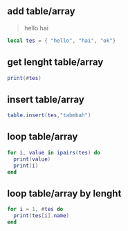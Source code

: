 ## add table/array

> hello hai
```lua
local tes = { "hello", "hai", "ok"}
```
## get lenght table/array
```lua
print(#tes)
```
## insert table/array
```lua
table.insert(tes,"tabmbah")
```
## loop table/array
```lua
for i, value in ipairs(tes) do
  print(value)
  print(i)
end
```
## loop table/array by lenght
```lua
for i = 1, #tes do
  print(tes[i].name)
end
```
